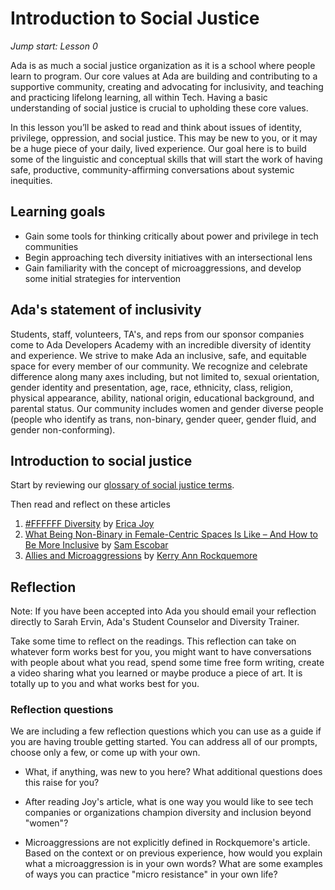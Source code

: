# Introduction to Social Justice
_Jump start: Lesson 0_

Ada is as much a social justice organization as it is a school where people learn to program. Our core values at Ada are building and contributing to a supportive community, creating and advocating for inclusivity, and teaching and practicing lifelong learning, all within Tech. Having a basic understanding of social justice is crucial to upholding these core values.

In this lesson you’ll be asked to read and think about issues of identity, privilege, oppression, and social justice. This may be new to you, or it may be a huge piece of your daily, lived experience. Our goal here is to build some of the linguistic and conceptual skills that will start the work of having safe, productive, community-affirming conversations about systemic inequities.

## Learning goals
* Gain some tools for thinking critically about power and privilege in tech communities
* Begin approaching tech diversity initiatives with an intersectional lens
* Gain familiarity with the concept of microaggressions, and develop some initial strategies for intervention

## Ada's statement of inclusivity
Students, staff, volunteers, TA's, and reps from our sponsor companies come to Ada Developers Academy with an incredible diversity of identity and experience. We strive to make Ada an inclusive, safe, and equitable space for every member of our community. We recognize and celebrate difference along many axes including, but not limited to, sexual orientation, gender identity and presentation, age, race, ethnicity, class, religion, physical appearance, ability, national origin, educational background, and parental status. Our community includes women and gender diverse people (people who identify as trans, non-binary, gender queer, gender fluid, and gender non-conforming).

## Introduction to social justice
Start by reviewing our [glossary of social justice terms](./glossary.md).

Then read and reflect on these articles
1. [#FFFFFF Diversity](https://medium.com/this-is-hard/ffffff-diversity-1bd2b3421e8a#.os3cox669) by [Erica Joy](http://www.ericabaker.com/)
1. [What Being Non-Binary in Female-Centric Spaces Is Like – And How to Be More Inclusive](https://everydayfeminism.com/2016/06/non-binary-in-female-spaces/) by [Sam Escobar](https://twitter.com/myhairisblue)
1. [Allies and Microaggressions](https://www.insidehighered.com/advice/2016/04/13/how-be-ally-someone-experiencing-microaggressions-essay) by [Kerry Ann Rockquemore](https://twitter.com/divaprof)


## Reflection
Note: If you have been accepted into Ada you should email your reflection directly to Sarah Ervin, Ada's Student Counselor and Diversity Trainer.

Take some time to reflect on the readings. This reflection can take on whatever form works best for you, you might want to have conversations with people about what you read, spend some time free form writing, create a video sharing what you learned or maybe produce a piece of art. It is totally up to you and what works best for you. 

### Reflection questions
We are including a few reflection questions which you can use as a guide if you are having trouble getting started. You can address all of our prompts, choose only a few, or come up with your own.

* What, if anything, was new to you here? What additional questions does this raise for you?

* After reading Joy's article, what is one way you would like to see tech companies or organizations champion diversity and inclusion beyond "women"?

* Microaggressions are not explicitly defined in Rockquemore's article. Based on the context or on previous experience, how would you explain what a microaggression is in your own words? What are some examples of ways you can practice "micro resistance" in your own life?
